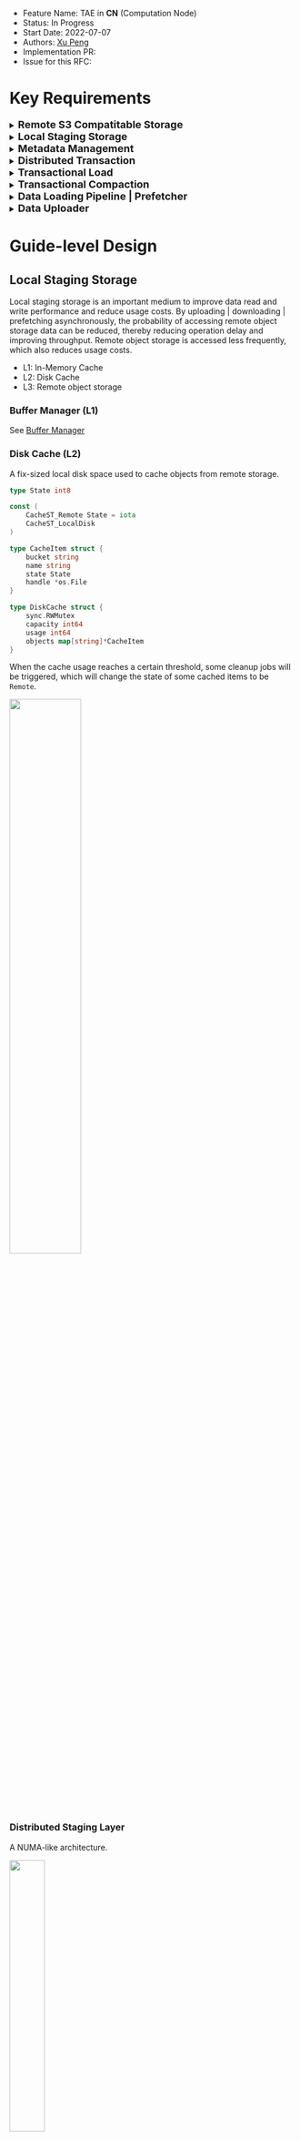 - Feature Name: TAE in **CN** (Computation Node)
- Status: In Progress
- Start Date: 2022-07-07
- Authors: [Xu Peng](https://github.com/XuPeng-SH)
- Implementation PR:
- Issue for this RFC:

# Key Requirements

<details>
  <summary><b><font size=4>Remote S3 Compatitable Storage</b></font></summary>
          In computation node, all data is stored on remote object storage.
</details>
<details>
  <summary><b><font size=4>Local Staging Storage</b></font></summary>
          Disk and in-memory caching as an efficient and cost-effective medium between local clients and remote storage services.
</details>
<details>
  <summary><b><font size=4>Metadata Management</b></font></summary>
          Metadata is stored on remote object storage, local memory has a complete cache, and needs to be updated incrementally.
</details>
<details>
  <summary><b><font size=4>Distributed Transaction</b></font></summary>
          Distributed transactions implementing snapshot isolation isolation level.
</details>
<details>
  <summary><b><font size=4>Transactional Load</b></font></summary>
          Support transactional data load.
</details>
<details>
  <summary><b><font size=4>Transactional Compaction</b></font></summary>
          Support transactional data compaction.
</details>
<details>
  <summary><b><font size=4>Data Loading Pipeline | Prefetcher</b></font></summary>
          The data for the next batches can be load to staging storage while processing the current batch.
</details>
<details>
  <summary><b><font size=4>Data Uploader</b></font></summary>
          Upload data to remote object storage.
</details>

# Guide-level Design

## Local Staging Storage

Local staging storage is an important medium to improve data read and write performance and reduce usage costs. By uploading | downloading | prefetching asynchronously, the probability of accessing remote object storage data can be reduced, thereby reducing operation delay and improving throughput. Remote object storage is accessed less frequently, which also reduces usage costs.

- L1: In-Memory Cache
- L2: Disk Cache
- L3: Remote object storage

### Buffer Manager (L1)

See [Buffer Manager](https://github.com/matrixorigin/matrixone/blob/main/docs/rfcs/20220503_tae_design.md#buffer-manager)

### Disk Cache (L2)

A fix-sized local disk space used to cache objects from remote storage.

```go
type State int8

const (
    CacheST_Remote State = iota
    CacheST_LocalDisk
)

type CacheItem struct {
    bucket string
    name string
    state State
    handle *os.File
}

type DiskCache struct {
    sync.RWMutex
    capacity int64
    usage int64
    objects map[string]*CacheItem
}
```

When the cache usage reaches a certain threshold, some cleanup jobs will be triggered, which will change the state of some cached items to be `Remote`.

<img src="https://user-images.githubusercontent.com/39627130/177914004-e1cb25ff-3591-4c1b-beda-375670a440be.png" height="50%" width="50%" />

### Distributed Staging Layer

A NUMA-like architecture.

<img src="https://user-images.githubusercontent.com/39627130/177916802-9bb248bc-ef9c-4982-9fd8-24fc565251ea.png" height="35%" width="35%" />

#### Cache Node

- A cache node must have a cache node id.
- A cache node contains many hash slots.
- The count of cache nodes should be a deloyment configuration and can be dynamically changed.
- The count of cache nodes and the id of a cache node can be used as a hash tag to force a certain objects to be stored in the same slot.
- Any `CN` node could be a cache node or a cacheless node.

#### Cacheless Node

- A cacheless node does not mean that no data is cached, just that the cached data will not be accessed by other nodes.
- A cacheless node can be changed dynamically to a cache node.
- Rebalance is needed after config changes.

### L1-L2-L3 Collaboration

**TODO**

## Data Uploader

<img src="https://user-images.githubusercontent.com/39627130/177835047-100b73a3-7516-4cc0-a670-e84e3ec52f48.png" height="70%" width="70%" />

## Data Loading Pipeline | Prefetcher

<img src="https://user-images.githubusercontent.com/39627130/177845304-cfcbb535-b02c-45eb-963f-2f5380dec3d9.png" height="70%" width="70%" />

## Distributed Transaction

### Components

#### TxnManager

**TxnManager** controls the coordination of transactions over one or more resources. It is responsible for creating **Txns** and managing their durability and atomicity.

#### Txn

Txn is a transaction handle kept in transaction session.
```go
type Txn interface {
    // Get the transaction context info. Used in Txn Engine
    GetCtx() []byte
    // Get the transaction id
    GetID() uint64
    // Commit the transaction
    Commit() error
    // Rollback the transaction
    Rollback() error
    // Get the final transaction error
    GetError() error
    // Get the transaction detailed info
    String() string
    // Get the transaction desc info
    Repr() string
}
```

A Txn object contains a **TxnStore** and each **TxnStore** contains a dedicated **TxnOperator**.
<img width="407" alt="image" src="https://user-images.githubusercontent.com/39627130/177816232-29c21541-3942-43c4-861c-a7f058a0c999.png">

#### TxnSession

A `Txn` session can only contains one active transaction handle at a time.

#### TxnClient

Distributed transaction client. Each `CN` node has a `TxnClient` singleton

#### TxnOperator

One-to-one relationship with `Txn`, created by `TxnClient`. Responsible for distributing transaction requests on `CN` to each associated `DN`.

#### TxnEngine | TxnDatabase | TxnRelation | TxnReader

`TxnEngine` is a singleton on `CN` and `Txn` is created by `TxnEngine::StartTxn()`. All read and write requests converted from DML|DDL at the computing layer will fall on the instance of `TxnDatabase` | `TxnRelation` | `TxnReader`.

### Sequence Diagram

<img src="https://user-images.githubusercontent.com/39627130/177819500-95ac95ac-9541-4f7c-8648-d8deab1836e4.png" height="90%" width="90%" />

## Transactional Load

- A data formatter will be used for loading
    - Customized uploader and policy
    - Customized data preprocessor: shard aware, nullable or other constraints check
- Do dedup in `CN` on the latest snapshot in `CN`.
- Send all write set to `DN` for log tail dedup.

### Flowchart

<img src="https://user-images.githubusercontent.com/39627130/178091112-9b5c30d6-32d1-4649-8dd5-d1b4945ef145.png" height="70%" width="70%" />

## Transactional Compaction

### Task Table

A dedicated table `TaskTable` used as a task queue. Any `CN` and `DN` can be a task producer and consumer.

```go
type TaskType int16
type TaskState int8

type TaskTable struct {
    id uint64
    // Specify task type: MergeBlocks, CompactBlock, Split etc.
    taskT TaskType
    // Task specification
    spec []byte
    // Task scope
    scope []byte
    // Task state: Pendding, Running, Done
    state TaskState
    // Task created time
    cTime int64
    // Task modification time
    mTime int64
    // Task Priority
    priority int8
    // If task state is running or done, it specify the executor id
    executorId uint64
}
```
- Triggered by regular timely background monitor
- Triggered by external command: admin command
- Triggered by events: slow query
- Producer
    1. Start a transaction
    2. Check scope confliction
    3. Insert task into table if no confliction
    4. Commit
- Consumer
    1. Start a transaction
    2. Get highest priority pending task
    3. Change the task state to `Running` and update the executorId as its node id
    4. Commit
    5. Execute task
    6. Start a transaction and update the task state to `Done`
- A monitor timely check the task table stats.
